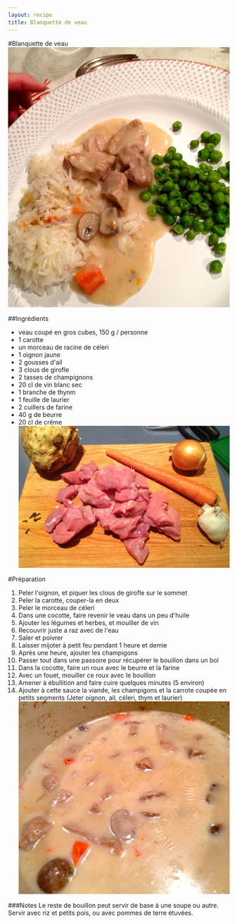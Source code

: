```yaml
---
layout: recipe
title: Blanquette de veau 
---
```

#Blanquette de veau
![image](img/blanquette1.jpg)   

##Ingrédients
* veau coupé en gros cubes, 150 g / personne
* 1 carotte
* un morceau de racine de céleri
* 1 oignon jaune
* 2 gousses d'ail
* 3 clous de girofle
* 2 tasses de champignons
* 20 cl de vin blanc sec
* 1 branche de thynm
* 1 feuille de laurier
* 2 cuillers de farine
* 40 g de beurre
* 20 cl de crême   
![image](img/blanquette2.jpg)   

#Préparation
1. Peler l'oignon, et piquer les clous de girofle sur le sommet
2. Peler la carotte, couper-la en deux
3. Peler le morceau de céleri
4. Dans une cocotte, faire revenir le veau dans un peu d'huile
5. Ajouter les légumes et herbes, et mouiller de vin
6. Recouvrir juste a raz avec de l'eau
7. Saler et poivrer
8. Laisser mijoter à petit feu pendant 1 heure et demie
9. Après une heure, ajouter les champigons
9. Passer tout dans une passoire pour récupérer le bouillon dans un bol
10. Dans la cocotte, faire un roux avec le beurre et la farine
11. Avec un fouet, mouiller ce roux avec le bouillon
12. Amener à ébullition and faire cuire quelques minutes (5 environ)
13. Ajouter à cette sauce la viande, les champigons et la carrote coupée en petits segments (Jeter oignon, ail, céleri, thym et laurier)   
![image](img/blanquette3.jpg) 

###Notes
Le reste de bouillon peut servir de base à une soupe ou autre.   
Servir avec riz et petits pois, ou avec pommes de terre étuvées.

